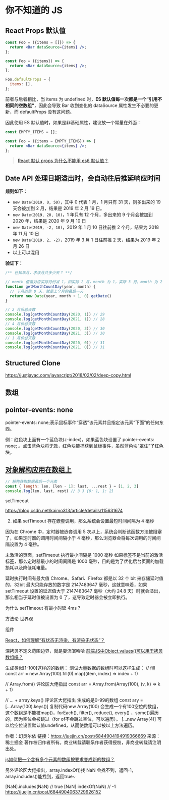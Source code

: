 # 你不知道的 JS

## React Props 默认值

```jsx
const Foo = ({items = []}) => {
  return <Bar dataSource={items} />;
};

const Foo = ({items}) => {
  return <Bar dataSource={items} />;
};

Foo.defaultProps = {
  items: [],
};
```

前者与后者相比，当 items 为 undefined 时，**ES 默认值每一次都是一个“引用不相同的空数组”**，因此会导致 Bar 收到变化的 dataSource 属性发生不必要的更新，而 defaultProps 没有这问题。

因此使用 ES 默认值时，如果是非基础属性，建议放一个常量在外面：

```jsx
const EMPTY_ITEMS = [];

const Foo = ({items = EMPTY_ITEMS}) => {
  return <Bar dataSource={items} />;
};
```

> [React 默认 props 为什么不能用 es6 默认值？](https://www.zhihu.com/question/403260687/answer/1306841252)

## Date API 处理日期溢出时，会自动往后推延响应时间

**规则如下：**

- `new Date(2019, 0, 50)`，其中 0 代表 1 月，1 月只有 31 天，则多出来的 19 天会被加到 2 月，结果是 2019 年 2 月 19 日。
- `new Date(2019, 20, 10)`，1 年只有 12 个月，多出来的 9 个月会被加到 2020 年，结果是 2020 年 9 月 10 日
- `new Date(2019, -2, 10)`，2019 年 1 月 10 日往前推 2 个月，结果为 2018 年 11 月 10 日
- `new Date(2019, 2, -2)`，2019 年 3 月 1 日往前推 2 天，结果为 2019 年 2 月 26 日
- 以上可以混用

**验证下：**

```js
/** 已知年月，求该月共多少天？ **/

// month 值需对应实际月份减 1，如实际 2 月，month 为 1，实际 3 月，month 为 2
function getMonthCountDay(year, month) {
  // 下月的第 0 天，就是上个月的最后一天
  return new Date(year, month + 1, 0).getDate()
}

// 2 月份总天数
console.log(getMonthCountDay(2020, 1)) // 29
console.log(getMonthCountDay(2021, 1)) // 28
// 4 月份总天数
console.log(getMonthCountDay(2020, 3)) // 30
console.log(getMonthCountDay(2021, 3)) // 30
// 1 月份总天数
console.log(getMonthCountDay(2020, 0)) // 31
console.log(getMonthCountDay(2021, 0)) // 31
```

## Structured Clone

https://justjavac.com/javascript/2018/02/02/deep-copy.html

## 数组

## pointer-events: none

pointer-events: none;表示鼠标事件“穿透”该元素并且指定该元素“下面”的任何东西。

例：红色块上面有一个蓝色块(z-index)，如果蓝色块设置了 pointer-events: none; 。点击蓝色块将无效，红色块能捕获到鼠标事件，虽然蓝色块“罩住”了红色块。

## [对象解构应用在数组上](https://github.com/justjavac/the-front-end-knowledge-you-may-not-know/issues/20)

```js
// 解构获取数据最后一个元素
const { length: len, [len - 1]: last, ...rest } = [1, 2, 3]
console.log(len, last, rest) // 3 3 {0: 1, 1: 2}
```

setTimeout

https://blog.csdn.net/kaimo313/article/details/115631674


2. 如果 setTimeout 存在嵌套调用，那么系统会设置最短时间间隔为 4 毫秒

因为在 Chrome 中，定时器被嵌套调用 5 次以上，系统会判断该函数方法被阻塞了，如果定时器的调用时间间隔小于 4 毫秒，那么浏览器会将每次调用的时间间隔设置为 4 毫秒。



未激活的页面，setTimeout 执行最小间隔是 1000 毫秒
如果标签不是当前的激活标签，那么定时器最小的时间间隔是 1000 毫秒，目的是为了优化后台页面的加载损耗以及降低耗电量。

延时执行时间有最大值
Chrome、Safari、Firefox 都是以 32 个 bit 来存储延时值的，32bit 最大只能存放的数字是 2147483647 毫秒，这就意味着，如果 setTimeout 设置的延迟值大于 2147483647 毫秒（大约 24.8 天）时就会溢出，那么相当于延时值被设置为 0 了，这导致定时器会被立即执行。

为什么 setTimeout 有最小时延 4ms ?

方法论
世界观

组件

[React，如何理解“有状态无渲染，有渲染无状态”？](https://www.zhihu.com/question/366071125/answer/982270295)

深拷贝不定义范围边界，就是耍流氓哈哈
[前端JS中Object.values()可以用于拷贝数组吗？](https://www.zhihu.com/question/458217580)

生成类似[1-100]这样的的数组：
测试大量数据的数组时可以这样生成：
// fill
const arr = new Array(100).fill(0).map((item, index) => index + 1)

// Array.from() 评论区大佬指出
const arr = Array.from(Array(100), (v, k) => k + 1)

// ... + array.keys() 评论区大佬指出 生成的是0-99的数组
const ary = [...Array(100).keys()] 
复制代码new Array(100) 会生成一个有100空位的数组，这个数组是不能被map()，forEach(), filter(), reduce(), every() ，some()遍历的，因为空位会被跳过（for of不会跳过空位，可以遍历）。 [...new Array(4)] 可以给空位设置默认值undefined，从而使数组可以被以上方法遍历。

作者：幻灵尔依
链接：https://juejin.cn/post/6844904194919366669
来源：稀土掘金
著作权归作者所有。商业转载请联系作者获得授权，非商业转载请注明出处。

[js如何把一个含有多个元素的数组按要求变成新的数组？](https://www.zhihu.com/question/532350167/answer/2481113702)

另外评论区大佬指出，array.indexOf()找 NaN 会找不到，返回-1，array.includes()能找到，返回true~

[NaN].includes(NaN) // true
[NaN].indexOf(NaN) // -1
https://juejin.cn/post/6844904063729926152

